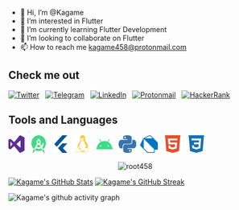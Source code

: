 - 👋 Hi, I’m @Kagame
- 👀 I’m interested in Flutter
- 🌱 I’m currently learning Flutter Development
- 💞️ I’m looking to collaborate on Flutter
- 📫 How to reach me kagame458@protonmail.com

## Check me out
[<img height="35" width="35" src="https://user-images.githubusercontent.com/57757012/160479373-6b82b094-118e-4021-bd67-42b2e6ede414.svg" alt="Twitter" />][twitter] &nbsp;
[<img height="35" width="35" src="https://user-images.githubusercontent.com/57757012/160479371-3af0096e-cf56-4d22-aac7-e166ed62dcf1.svg" alt="Telegram" />][telegram] &nbsp;
[<img height="35" width="35" src="https://user-images.githubusercontent.com/57757012/160479366-72031c50-8fa4-41fa-9b92-e7e374028adf.svg" alt="LinkedIn" />][linkedin] &nbsp;
[<img height="35" width="35" src="https://user-images.githubusercontent.com/57757012/160479369-b18da1b7-c799-4af8-8a5c-c7cfdb12ca4b.svg" alt="Protonmail" />][protonmail] &nbsp;
[<img height="35" width="35" src="https://user-images.githubusercontent.com/57757012/160479360-ec7decbe-cc1f-4f47-b80c-9e337a236bdc.svg" alt="HackerRank" />][hackerrank] &nbsp;

## Tools and Languages
[<img height="35" width="32" src="https://raw.githubusercontent.com/yuvrajraghuvanshis/YuvrajRaghuvanshiS/master/icons/visualstudio.svg" alt="Visual Studio"/>](# "Visual Studio") &nbsp;
[<img height="35" width="32" src="https://raw.githubusercontent.com/yuvrajraghuvanshis/YuvrajRaghuvanshiS/master/icons/androidstudio.svg" alt="Android Studio" />](# "Android Studio") &nbsp;
[<img height="35" width="32" src="https://raw.githubusercontent.com/yuvrajraghuvanshis/YuvrajRaghuvanshiS/master/icons/flutter.svg" alt="Flutter" />](# "Flutter") &nbsp;
[<img height="35" width="32" src="https://raw.githubusercontent.com/yuvrajraghuvanshis/YuvrajRaghuvanshiS/master/icons/linux.svg" alt="Linux" />](# "Kali Linux") &nbsp;
[<img height="35" width="32" src="https://raw.githubusercontent.com/yuvrajraghuvanshis/YuvrajRaghuvanshiS/master/icons/android.svg" alt="Android" />](# "Android OS") &nbsp;
[<img height="35" width="35" src="https://raw.githubusercontent.com/yuvrajraghuvanshis/YuvrajRaghuvanshiS/master/icons/python.svg" alt="Python" />](# "Python")&nbsp;
[<img height="35" width="35" src="https://raw.githubusercontent.com/yuvrajraghuvanshis/YuvrajRaghuvanshiS/master/icons/dart.svg" alt="Dart" />](# "Dart") &nbsp;
[<img height="35" width="35" src="https://raw.githubusercontent.com/yuvrajraghuvanshis/YuvrajRaghuvanshiS/master/icons/html5.svg" alt="HTML5" />](# "HTML5") &nbsp;
[<img height="35" width="35" src="https://raw.githubusercontent.com/yuvrajraghuvanshis/YuvrajRaghuvanshiS/master/icons/css3.svg" alt="CSS 3" />](# "CSS3") &nbsp;

<p align="center"><img align="center" style="" src="https://github-readme-stats.vercel.app/api/top-langs?username=root458&show_icons=true&hide_border=true&count_private=true&title_color=2aa889&icon_color=599cab&text_color=99d1ce&bg_color=0c1016" alt="root458" /></p>

[<img align="" width="425" alt="Kagame's GitHub Stats" src="https://github-readme-stats.vercel.app/api?username=root458&show_icons=true&hide_border=true&count_private=true&title_color=2aa889&icon_color=599cab&text_color=99d1ce&bg_color=0c1016" />](# "Some of my stats.")
[<img align="" width="425" alt="Kagame's GitHub Streak" src="https://github-readme-streak-stats.herokuapp.com/?user=root458&theme=gotham&hide_border=true" />](# "Some of my stats.")

<!-- ![GitHub Streak](https://github-readme-streak-stats.herokuapp.com/?user=yuvrajraghuvanshis&theme=gotham&hide_border=true) -->
![Kagame's github activity graph](https://activity-graph.herokuapp.com/graph?username=root458&theme=react-dark)
<!--![Metrics](https://metrics.lecoq.io/yuvrajraghuvanshis?template=classic&base.header=0&base.activity=0&base.community=0&base.repositories=0&base.metadata=0&isocalendar=1&isocalendar.duration=half-year&config.timezone=Asia%2FKolkata)-->

[twitter]: https://twitter.com/klein458 "Twitter, judge my opinions."
[telegram]: https://t.me/ "Telegram, just don't spam."
[linkedin]: https://www.linkedin.com/in/hope-kagame-opiyo-7bb5a4239/  "LinkedIn, judge my academics."
[protonmail]: mailto:kagame458@protonmail.com
[hackerrank]: https://www.hackerrank.com/ "HackerRank, Don't judge I don't code regularly."
[Cysec]: https://cysec.in "The Cyber Wary Coterie"

<!---
root458/root458 is a ✨ special ✨ repository because its `README.md` (this file) appears on your GitHub profile.
You can click the Preview link to take a look at your changes.
--->
